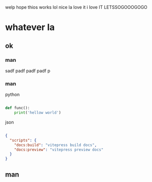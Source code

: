 welp hope thios works lol
nice la love it  i love IT LETSSOGOOOGOGO

# whatever la

## ok

### man
sadf
padf
padf
padf
p
### man

python
```python

def func():
    print('hellow world')
```

json
```json

{
  "scripts": {
    "docs:build": "vitepress build docs",
    "docs:preview": "vitepress preview docs"
  }
}

```

## man